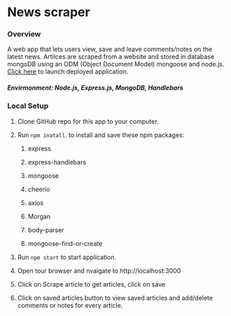 # News scraper

### Overview

A web app that lets users view, save and leave comments/notes on the latest news. Artilces are scraped from a website and stored in database mongoDB using an ODM (Object Document Model) mongoose and node.js. [Click here](https://shrouded-forest-52247.herokuapp.com) to launch deployed application.
##### Envirmonment: Node.js, Express.js, MongoDB, Handlebars

### Local Setup

1. Clone GitHub repo for this app to your computer.

2. Run `npm inatall`. to install and save these npm packages:

   1. express

   2. express-handlebars

   3. mongoose

   4. cheerio

   5. axios
   
   6. Morgan
   
   7. body-parser
   
   8. mongoose-find-or-create
   
 3. Run `npm start` to start application.
 
 4. Open tour browser and nvaigate to http://localhost:3000
 
 5. Click on Scrape article to get articles, click on save
 
 6. Click on saved articles button to view saved articles and add/delete comments or notes for every article.
